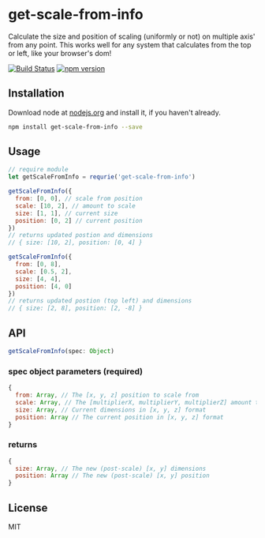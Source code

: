 # get-scale-from-info

Calculate the size and position of scaling (uniformly or not) on multiple axis' from any point. This works well for any system that calculates from the top or left, like your browser's dom!

[![Build Status](https://travis-ci.org/willhoag/get-scale-from-info.svg)](https://travis-ci.org/willhoag/get-scale-from-info)
[![npm version](https://badge.fury.io/js/get-scale-from-info.svg)](http://badge.fury.io/js/get-scale-from-info)

## Installation

Download node at [nodejs.org](http://nodejs.org) and install it, if you haven't already.

```sh
npm install get-scale-from-info --save
```

## Usage

```js
// require module
let getScaleFromInfo = requrie('get-scale-from-info')

getScaleFromInfo({
  from: [0, 0], // scale from position
  scale: [10, 2], // amount to scale
  size: [1, 1], // current size
  position: [0, 2] // current position
})
// returns updated postion and dimensions
// { size: [10, 2], position: [0, 4] }

getScaleFromInfo({
  from: [0, 8],
  scale: [0.5, 2],
  size: [4, 4],
  position: [4, 0]
})
// returns updated postion (top left) and dimensions
// { size: [2, 8], position: [2, -8] }

```

## API

```js
getScaleFromInfo(spec: Object)
```

### spec object parameters (required)


``` js
{
  from: Array, // The [x, y, z] position to scale from
  scale: Array, // The [multiplierX, multiplierY, multiplierZ] amount to scale from position listed above (scale can be non-uniform)
  size: Array, // Current dimensions in [x, y, z] format
  position: Array // The current position in [x, y, z] format
}
```

### returns
``` js
{
  size: Array, // The new (post-scale) [x, y] dimensions
  position: Array // The new (post-scale) [x, y] position
}
```

## License

MIT
